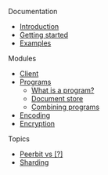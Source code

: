 
Documentation
- [Introduction](/)
- [Getting started](/getting-started.md)
- [Examples](/examples.md)

Modules
- [Client](/modules/client/)
- [Programs](/modules/program/)
    - [What is a program?](/modules/program/)
    - [Document store](/modules/program/document-store/)
    - [Combining programs](/modules/program/composition/)
- [Encoding](/modules/encoding/)
- [Encryption](/modules/encryption/)

Topics
- [Peerbit vs [?]](/difference.md)
- [Sharding](/sharding/)




